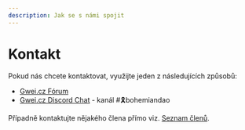 ```yaml
---
description: Jak se s námi spojit
---
```


# Kontakt

Pokud nás chcete kontaktovat, využijte jeden z následujících způsobů:

* [Gwei.cz Fórum](https://forum.gwei.cz/c/bohemiandao/50)
* [Gwei.cz Discord Chat](https://chat.gwei.cz) - kanál \#🎗bohemiandao

Případně kontaktujte nějakého člena přímo viz. [Seznam členů](seznam-clenu.md).

